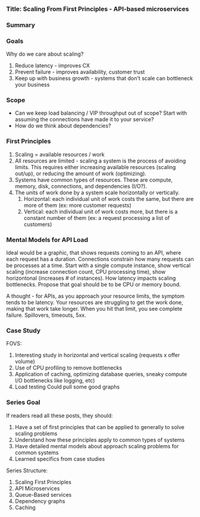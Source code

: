 
### Title: Scaling From First Principles - API-based microservices
### Summary




### Goals
Why do we care about scaling?
1. Reduce latency - improves CX
2. Prevent failure - improves availability, customer trust 
3. Keep up with business growth - systems that don't scale can bottleneck your business

### Scope
- Can we keep load balancing / VIP throughput out of scope? Start with assuming the connections have made it to your service? 
- How do we think about dependencies? 

### First Principles
1. Scaling = available resources / work
2. All resources are limited - scaling a system is the process of avoiding limits. This requires either increasing available resources (scaling out/up), or reducing the amount of work (optimizing). 
3. Systems have common types of resources. These are compute, memory, disk,  connections, and dependencies (I/O?). 
4. The units of work done by a system scale horizontally or vertically. 
	1. Horizontal: each individual unit of work costs the same, but there are more of them (ex: more customer requests)
	2. Vertical: each individual unit of work costs more, but there is a constant number of them (ex: a request processing a list of customers)




### Mental Models for API Load
Ideal would be a graphic, that shows requests coming to an API, where each request has a duration. Connections constrain how many requests can be processes at a time. Start with a single compute instance, show vertical scaling (increase connection count, CPU processing time), show horizontonal (increases # of instances). How latency impacts scaling bottlenecks. Propose that goal should be to be CPU or memory bound. 

A thought - for APIs, as you approach your resource limits, the symptom tends to be latency. Your resources are struggling to get the work done, making that work take longer. When you hit that limit, you see complete failure. Spillovers, timeouts, 5xx.

### Case Study
FOVS:
1. Interesting study in horizontal and vertical scaling (requests x offer volume)
2. Use of CPU profiling to remove bottlenecks
3. Application of caching, optimizing database queries, sneaky compute I/O bottlenecks like logging, etc)
4. Load testing
Could pull some good graphs



### Series Goal
If readers read all these posts, they should:
1. Have a set of first principles that can be applied to generally to solve scaling problems
2. Understand how these principles apply to common types of systems
3. Have detailed mental models about approach scaling problems for common systems
4. Learned specifics from case studies 

Series Structure:
1. Scaling First Principles
2. API Microservices
3. Queue-Based services
4. Dependency graphs
5. Caching